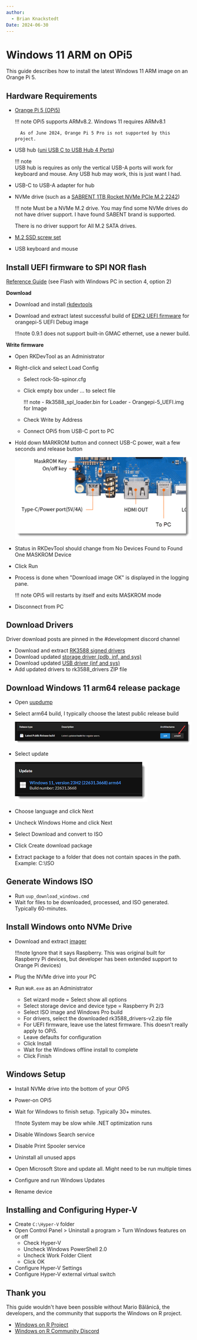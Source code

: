 ```yaml
---
author: 
  - Brian Knackstedt
Date: 2024-06-30
---
```

# Windows 11 ARM on OPi5
This guide describes how to install the latest Windows 11 ARM image on an Orange Pi 5.

## **Hardware Requirements**

- [Orange Pi 5 (OPi5)](http://www.orangepi.org/html/hardWare/computerAndMicrocontrollers/details/Orange-Pi-5.html)
	
	!!! note
		OPi5 supports ARMv8.2. Windows 11 requires ARMv8.1
  
    	As of June 2024, Orange Pi 5 Pro is not supported by this project.

- USB hub ([uni USB C to USB Hub 4 Ports](https://www.amazon.com/gp/product/B08P3GDLVP))
	
	!!! note  
		USB hub is requires as only the vertical USB-A ports will work for keyboard and mouse. Any USB hub may work, this is just want I had. 
  
- USB-C to USB-A adapter for hub

- NVMe drive (such as a [SABRENT 1TB Rocket NVMe PCIe M.2 2242](https://www.amazon.com/gp/product/B07XVTRFF8/ref=ppx_yo_dt_b_search_asin_title?ie=UTF8&th=1))

	!!! note
		Must be a NVMe M.2 drive. You may find some NVMe drives do not have driver support. I have found SABENT brand is supported.	
			
	
  	There is no driver support for All M.2 SATA drives.
  
- [M.2 SSD screw set](https://www.amazon.com/gp/product/B086T2KXGQ)
- USB keyboard and mouse

## **Install UEFI firmware to SPI NOR flash**

[Reference Guide](https://wiki.radxa.com/Rock5/install/spi) (see Flash with Windows PC in section 4, option 2)

**Download**

- Download and install [rkdevtools](https://wiki.radxa.com/Rock5/install/rockchip-flash-tools)

- Download and extract latest successful build of [EDK2 UEFI firmware](https://github.com/edk2-porting/edk2-rk3588/actions/workflows/build.yml) for orangepi-5 UEFI Debug image

	!!!note
		0.9.1 does not support built-in GMAC ethernet, use a newer build.

**Write firmware**

- Open RKDevTool as an Administrator

- Right-click and select Load Config

    - Select rock-5b-spinor.cfg
    - Click empty box under … to select file

		!!! note
			- Rk3588_spl_loader.bin for Loader
    		- Orangepi-5_UEFI.img for Image
    
    - Check Write by Address
    - Connect OPi5 from USB-C port to PC

- Hold down MARKROM button and connect USB-C power, wait a few seconds and release button

	![MaskKey](assets/OPi5-MaskKey.png)

- Status in RKDevTool should change from No Devices Found to Found One MASKROM Device

- Click Run

- Process is done when "Download image OK" is displayed in the logging pane. 

	!!! note
		OPi5 will restarts by itself and exits MASKROM mode

- Disconnect from PC

## **Download Drivers**

Driver download posts are pinned in the #development discord channel

- Download and extract [RK3588 signed drivers](https://discord.com/channels/1082772881735438346/1082848823233216532/1236925998696763392)
- Download updated [storage driver (pdb, inf, and sys)](https://github.com/worproject/Rockchip-Windows-Drivers/tree/storportDriver/drivers/storage)
- Download updated [USB driver (inf and sys)](https://github.com/worproject/Rockchip-Windows-Drivers/tree/master/drivers/usb/usbehci_nointerlocked)
- Add updated drivers to rk3588_drivers ZIP file

## **Download Windows 11 arm64 release package**

- Open [uupdump](https://uupdump.net)

- Select arm64 build, I typically choose the latest public release build
	
	![uupdump-arch](assets/uupdump-arch.png)	

- Select update

	![uupdump-update](assets/uupdump-update.png)

- Choose language and click Next

- Uncheck Windows Home and click Next

- Select Download and convert to ISO

- Click Create download package

- Extract package to a folder that does not contain spaces in the path. Example: C:\ISO

## **Generate Windows ISO**

- Run `uup_download_windows.cmd`
- Wait for files to be downloaded, processed, and ISO generated. Typically 60-minutes.

## **Install Windows onto NVMe Drive**

- Download and extract [imager](https://worproject.com/downloads#windows-on-raspberry-imager)

	!!!note
		Ignore that it says Raspberry. This was original built for Raspberry Pi devices, but developer has been extended support to Orange Pi devices)

- Plug the NVMe drive into your PC
- Run `WoR.exe` as an Administrator
	- Set wizard mode = Select show all options
	- Select storage device and device type = Raspberry Pi 2/3
	- Select ISO image and Windows Pro build
	- For drivers, select the downloaded rk3588_drivers-v2.zip file
	- For UEFI firmware, leave use the latest firmware. This doesn't really apply to OPi5.
	- Leave defaults for configuration
	- Click Install
	- Wait for the Windows offline install to complete
	- Click Finish 

## **Windows Setup**

- Install NVMe drive into the bottom of your OPi5
- Power-on OPi5
- Wait for Windows to finish setup. Typically 30+ minutes.

	!!!note
		System may be slow while .NET optimization runs 

- Disable Windows Search service
- Disable Print Spooler service
- Uninstall all unused apps
- Open Microsoft Store and update all. Might need to be run multiple times
- Configure and run Windows Updates
- Rename device 

## **Installing and Configuring Hyper-V**

- Create `C:\Hyper-V` folder
- Open Control Panel > Uninstall a program > Turn Windows features on or off
	- Check Hyper-V
	- Uncheck Windows PowerShell 2.0
	- Uncheck Work Folder Client
	- Click OK
- Configure Hyper-V Settings
- Configure Hyper-V external virtual switch

## **Thank you**

This guide wouldn't have been possible without Mario Bălănică, the developers, and the community that supports the Windows on R project.

- [Windows on R Project](https://worproject.com/)
- [Windows on R Community Discord](https://discord.gg/vjHwptUCa3)